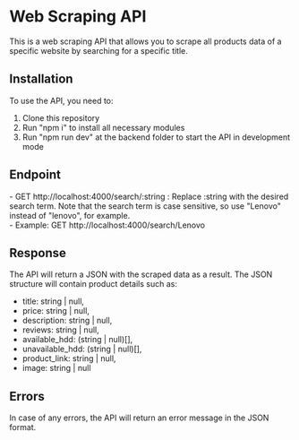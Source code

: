 <h1>Web Scraping API</h1>
This is a web scraping API that allows you to scrape all products data of a specific website by searching for a specific title.

<h2>Installation</h2>
To use the API, you need to:

1) Clone this repository </br>
2) Run "npm i" to install all necessary modules</br>
3) Run "npm run dev" at the backend folder to start the API in development mode</br>

<h2>Endpoint</h2>
- GET http://localhost:4000/search/:string : Replace :string with the desired search term. Note that the search term is case sensitive, so use "Lenovo" instead of "lenovo", for example.</br>
- Example: GET http://localhost:4000/search/Lenovo
<h2>Response</h2>
The API will return a JSON with the scraped data as a result. The JSON structure will contain product details such as:</br>

   - title: string | null,</br>
   - price: string | null,</br>
   - description: string | null, </br>
   - reviews: string | null,</br>
   - available_hdd: (string | null)[],</br>
   - unavailable_hdd: (string | null)[],</br>
   - product_link: string | null,</br>
   - image: string | null</br>

<h2>Errors</h2>
In case of any errors, the API will return an error message in the JSON format.
